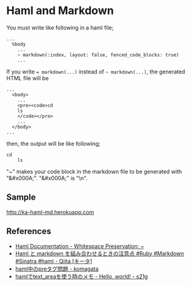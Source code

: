 # Haml and Markdown

You must write like following in a haml file;

```index.haml
...
  %body
    ...
    ~ markdown(:index, layout: false, fenced_code_blocks: true)
    ...
```

If you write `= markdown(...)` instead of `~ markdown(...)`, the generated HTML file will be

```
...
  <body>
    ...
    <pre><code>cd
    ls
    </code></pre>
    ...
  </body>
...
```

then, the output will be like following;

```
cd
    ls
```

"~" makes your code block in the markdown file to be generated with "&amp;#x000A;". "&amp;#x000A;" is "\n".

## Sample

http://ka-haml-md.herokuapp.com

## References

* [Haml Documentation - Whitespace Preservation: ~](http://haml.info/docs/yardoc/file.REFERENCE.html#tilde)
* [Haml と markdown を組み合わせるときの注意点 #Ruby #Markdown #Sinatra #haml - Qiita [キータ]](http://qiita.com/items/ac3082890bf90a6df0c5)
* [haml中のpreタグ問題 - komagata](http://docs.komagata.org/4250)
* [hamlでtext_areaを使う時のメモ - Hello, world! - s21g](http://blog.s21g.com/articles/1462)
